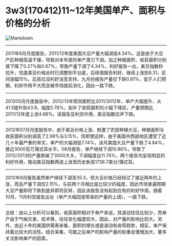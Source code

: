 ﻿# 3w3(170412)11~12年美国单产、面积与价格的分析

![Markdown](http://i1.piimg.com/590848/7f8088b4ef851245.png)

---

2011年8月月度报告，2011/12年度美国大豆产量大幅调低4.34%，这是由于大豆产区种植高温干燥，导致对本年度的单产潜力下调。加之种植面积，收获面积分别值下降了0.27%和0.67%，导致产量下调了4.34%，利好报告一出，美豆指数秒拉升，恰逢美豆价格此时已调整到平台底，后续借报告利好，继续上涨到8.31，区间涨幅15%。后高位没利好消息支持，九月份报告产量仅下跌0.81%，低于人们预期，利好作用不大而且被市场提前消化，因此一路下跌。

----------

201205月月度报告中，2012/13年预测面积比2011/2012年，单产大幅提升，从41.5提升到43.9，幅度5.78%，拟补了收获面积的小幅下降后，产量预期比2011/12年度上涨4.88%。该报告显利空作用，美豆指数应声下跌。

----------

2012年07月月度报告中，由于美豆价格上涨，刺激了农民种植大豆，种植面积与收获面积分别调高了2.98%与3.15%，但即使这样，由于美国中西部地区遭受了近几十年最严重的旱灾，单产的大幅调低7.74%，该月美国大豆产量下跌了4.84%，接近3000百万蒲式耳水平。08月报告，单产继续下调10.86%，导致了2012/2013的产量跌破了3000大关，下调幅度达11.74%，两个报告均呈现明显的利好作用，推动美豆指数两波上涨至历史新高1738.7美分/蒲式耳。

----------

2012年9月报告虽然单产继续下调至35.3，但大豆价格已经经过了接近两年的上涨，而且产量下调仅2.15%，与前两个月相比是比较少的幅度，因此市场普遍预期大豆产量即将下跌到底并即将反转，因此该报告没有起到应有的利好作用。随着10月，11月利空报告出台（单产大幅回涨带来的产量的上调），一路下跌。


----------
总结：由以上分析可以看到，收获面积相对于单产来说，其波动往往比较少，而单产由于气候灾害，技术等，往往变化幅度较大，因此，对产量的影响比较大。另外，由近十年的美国供需表来看，面积的增长或是波动有收窄趋势，相反，单产保持着比较大的活性。结合来看，可能之后单产的影响产量的权重会慢慢加大，要多关注影响单产的因素。
